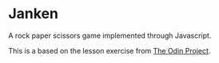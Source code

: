 # Janken

A rock paper scissors game implemented through Javascript.

This is a based on the lesson exercise from [The Odin Project](https://www.theodinproject.com/).
